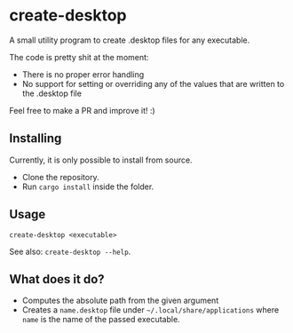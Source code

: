 # create-desktop

A small utility program to create .desktop files for any executable.

The code is pretty shit at the moment:
- There is no proper error handling
- No support for setting or overriding any of the values that are written to the .desktop file

Feel free to make a PR and improve it! :)

## Installing

Currently, it is only possible to install from source.

- Clone the repository.
- Run `cargo install` inside the folder.

## Usage

`create-desktop <executable>`

See also: `create-desktop --help`.

## What does it do?

- Computes the absolute path from the given argument
- Creates a `name.desktop` file under `~/.local/share/applications` where `name` is the name of the passed executable.